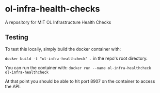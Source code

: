 # ol-infra-health-checks
A repository for MIT OL Infrastructure Health Checks

## Testing

To test this locally, simply build the docker container with:

```docker build -t "ol-infra-healthcheck" .``` in the repo's root directory. 

You can run the container with:
```docker run --name ol-infra-healthcheck ol-infra-healthcheck```

At that point you should be able to hit port 8907 on the container to access the API.
